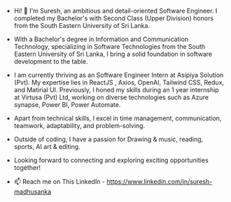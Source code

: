 - Hi! 👋 I'm Suresh, an ambitious and detail-oriented Software Engineer. I completed my Bachelor's with Second Class (Upper Division) honors from the South Eastern University of Sri Lanka.

- With a Bachelor's degree in Information and Communication Technology, specializing in Software Technologies from the South Eastern University of Sri Lanka, I bring a solid foundation in software development to the table.

- I am currently thriving as an Software Engineer Intern  at Asipiya Solution (Pvt). My expertise lies in ReactJS , Axios, OpenAI, Tailwind CSS, Redux, and Matirial UI. Previously, I honed my skills during an 1 year internship at Virtusa (Pvt) Ltd, working on diverse technologies such as Azure synapse, Power BI, Power Automate.

- Apart from technical skills, I excel in time management, communication, teamwork, adaptability, and problem-solving. 

- Outside of coding, I have a passion for Drawing & music, reading, sports, AI art & editing.

- Looking forward to connecting and exploring exciting opportunities together! 

- 📫 Reach me on This LinkedIn - 
https://www.linkedin.com/in/suresh-madhusanka
<!---
Suresh-1996/Suresh-1996 is a ✨ special ✨ repository because its `README.md` (this file) appears on your GitHub profile.
You can click the Preview link to take a look at your changes.
--->
